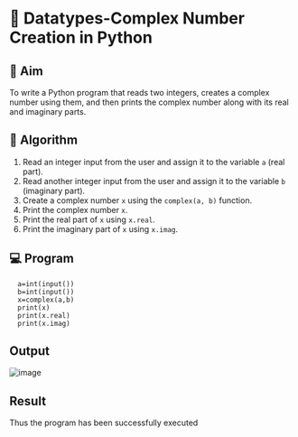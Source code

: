 # 🧮 Datatypes-Complex Number Creation in Python

## 🎯 Aim
To write a Python program that reads two integers, creates a complex number using them, and then prints the complex number along with its real and imaginary parts.

## 🧠 Algorithm
1. Read an integer input from the user and assign it to the variable `a` (real part).
2. Read another integer input from the user and assign it to the variable `b` (imaginary part).
3. Create a complex number `x` using the `complex(a, b)` function.
4. Print the complex number `x`.
5. Print the real part of `x` using `x.real`.
6. Print the imaginary part of `x` using `x.imag`.

## 💻 Program
      a=int(input()) 
      b=int(input()) 
      x=complex(a,b) 
      print(x) 
      print(x.real) 
      print(x.imag)

## Output
![image](https://github.com/user-attachments/assets/ca685bb5-3aab-4a6e-ae1a-e98170414ae8)

## Result
Thus the program has been successfully executed
